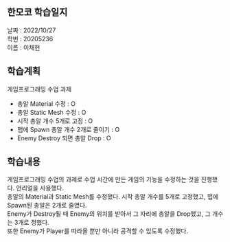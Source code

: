 한모코 학습일지
--
날짜 : 2022/10/27<br>
학번 : 20205236<br>
이름 : 이채현

학습계획
--
게임프로그래밍 수업 과제
- 총알 Material 수정 : O
- 총알 Static Mesh 수정 : O
- 시작 총알 개수 5개로 고정 : O
- 맵에 Spawn 총알 개수 2개로 줄이기 : O
- Enemy Destroy 되면 총알 Drop : O

학습내용
--
게임프로그래밍 수업의 과제로 수업 시간에 만든 게임의 기능을 수정하는 것을 진행했다. 언리얼을 사용했다.<br>
총알의 Material과 Static Mesh를 수정했다. 시작 총알 개수를 5개로 고정했고, 맵에 Spawn된 총알은 2개로 줄였다.<br>
Enemy가 Destroy될 때 Enemy의 위치를 받아서 그 자리에 총알을 Drop했고, 그 개수는 3개로 정했다.<br>
또한 Enemy가 Player를 따라올 뿐만 아니라 공격할 수 있도록 수정했다.
